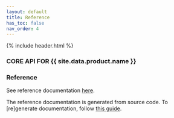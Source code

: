 ```yaml
---
layout: default
title: Reference
has_toc: false
nav_order: 4  
---
```

{% include header.html %}
### CORE API FOR {{ site.data.product.name }}

### Reference

See reference documentation
<a href="{{- site.data.lib.git -}}/{{- site.data.lib.repo -}}/blob/master/dist/api/docs/{{- site.data.lib.api -}}.md" target="_blank">here</a>.

The reference documentation is generated from source code. To [re]generate documentation, follow [this guide](./maintain/build#documentation).
